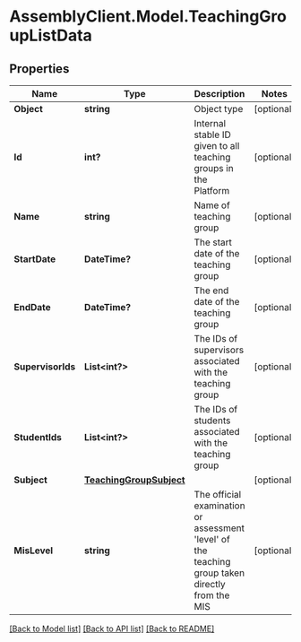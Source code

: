 # AssemblyClient.Model.TeachingGroupListData
## Properties

Name | Type | Description | Notes
------------ | ------------- | ------------- | -------------
**Object** | **string** | Object type | [optional] 
**Id** | **int?** | Internal stable ID given to all teaching groups in the Platform | [optional] 
**Name** | **string** | Name of teaching group | [optional] 
**StartDate** | **DateTime?** | The start date of the teaching group | [optional] 
**EndDate** | **DateTime?** | The end date of the teaching group | [optional] 
**SupervisorIds** | **List&lt;int?&gt;** | The IDs of supervisors associated with the teaching group | [optional] 
**StudentIds** | **List&lt;int?&gt;** | The IDs of students associated with the teaching group | [optional] 
**Subject** | [**TeachingGroupSubject**](TeachingGroupSubject.md) |  | [optional] 
**MisLevel** | **string** | The official examination or assessment &#39;level&#39; of the teaching group taken directly from the MIS | [optional] 

[[Back to Model list]](../README.md#documentation-for-models) [[Back to API list]](../README.md#documentation-for-api-endpoints) [[Back to README]](../README.md)

